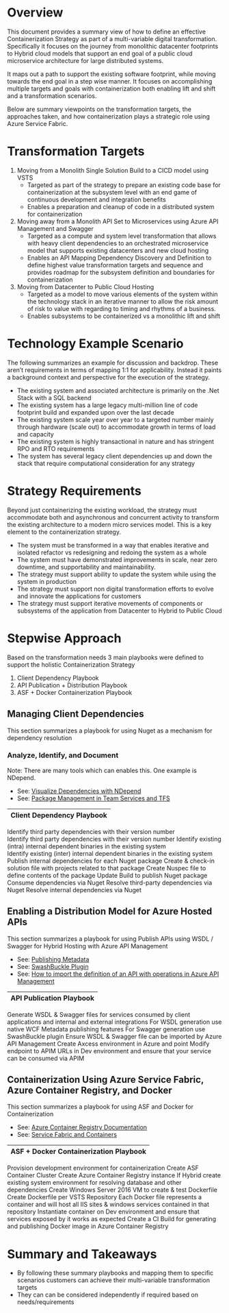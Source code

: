 <!---title: Dependency Strategies when Containerizing Monolithic Architectures on ASF
 | Microsoft Docs
description: Best Practices and Platform Ecosystem for Containerization During a Digital Transformation
services: FabricApplicationGateway
documentationcenter: dev-center-name
author: GitHub-alias-of-only-one-author
manager: manager-alias

ms.service: required
ms.devlang: may be required
ms.topic: article
ms.tgt_pltfrm: may be required
ms.workload: required
ms.date: 04/23/2017
ms.author: Jason.Hamilton@wolterskluwer.com;Gaurav.Dhamija@wolterskluwer.com;Sean.Taylor@wolterskluwer.com

--->
# Overview

This document provides a summary view of how to define an effective Containerization Strategy as part of a multi-variable digital transformation.  Specifically it focuses on the journey from monolithic datacenter footprints to Hybrid cloud models that support an end goal of a public cloud microservice architecture for large distributed systems.

It maps out a path to support the existing software footprint, while moving towards the end goal in a step wise manner.  It focuses on accomplishing multiple targets and goals with containerization both enabling lift and shift and a transformation scenarios.

Below are summary viewpoints on the transformation targets, the approaches taken, and how containerization plays a strategic role using Azure Service Fabric.

# Transformation Targets

1. Moving from a Monolith Single Solution Build to a CICD model using VSTS
    * Targeted as part of the strategy to prepare an existing code base for containerization at the subsystem level with an end game of continuous development and integration benefits
    * Enables a preparation and cleanup of code in a distributed system for containerization
2. Moving away from a Monolith API Set to Microservices using Azure API Management and Swagger
    * Targeted as a compute and system level transformation that allows with heavy client dependencies to an orchestrated microservice model that supports existing datacenters and new cloud hosting
    * Enables an API Mapping Dependency Discovery and Definition to define highest value transformation targets and sequence and provides roadmap for the subsystem definition and boundaries for containerization
3. Moving from Datacenter to Public Cloud Hosting
    * Targeted as a model to move various elements of the system within the technology stack in an iterative manner to allow the risk amount of risk to value with regarding to timing and rhythms of a business.
    * Enables subsystems to be containerized vs a monolithic lift and shift


# Technology Example Scenario

The following summarizes an example for discussion and backdrop.  These aren’t requirements in terms of mapping 1:1 for applicability.  Instead it paints a background context and perspective for the execution of the strategy.

- The existing system and associated architecture is primarily on the .Net Stack with a SQL backend
- The existing system has a large legacy multi-million line of code footprint build and expanded upon over the last decade
- The existing system scale year over year to a targeted number mainly through hardware (scale out) to accommodate growth in terms of load and capacity
- The existing system is highly transactional in nature and has stringent RPO and RTO requirements
- The system has several legacy client dependencies up and down the stack that require computational consideration for any strategy

# Strategy Requirements

Beyond just containerizing the existing workload, the strategy must accommodate both and asynchronous and concurrent activity to transform the existing architecture to a modern micro services model.  This is a key element to the containerization strategy. 

- The system must be transformed in a way that enables iterative and isolated refactor vs redesigning and redoing the system as a whole 
- The system must have demonstrated improvements in scale, near zero downtime, and supportability and maintainability.
- The strategy must support ability to update the system while using the system in production
- The strategy must support non digital transformation efforts to evolve and innovate the applications for customers
- The strategy must support iterative movements of components or subsystems of the application from Datacenter to Hybrid to Public Cloud

# Stepwise Approach

Based on the transformation needs 3 main playbooks were defined to support the holistic Containerization Strategy
1. Client Dependency Playbook
2. API Publication + Distribution Playbook
3. ASF + Docker Containerization Playbook

## Managing Client Dependencies
This section summarizes a playbook for using Nuget as a mechanism for dependency resolution

### Analyze, Identify, and Document 
Note: There are many tools which can enables this.  One example is NDepend.

- See: [Visualize Dependencies with NDepend](http://www.simpleorientedarchitecture.com/visualize-dependencies-with-ndepend/)
- See: [Package Management in Team Services and TFS](https://www.visualstudio.com/en-us/docs/package/overview) 

Client Dependency Playbook  | 
------------- |
Identify third party dependencies with their version number                     
Identify third party dependencies with their version number
Identify existing (intra) internal dependent binaries in the existing system    
Identify existing (inter) internal dependent binaries in the existing system  
Publish internal dependencies for each Nuget package
Create & check-in solution file with projects related to that package
Create Nuspec file to define contents of the package 
Update Build to publish Nuget package
Consume dependencies via Nuget
Resolve third-party dependencies via Nuget
Resolve internal dependencies via Nuget  


## Enabling a Distribution Model for Azure Hosted APIs

This section summarizes a playbook for using Publish APIs using WSDL / Swagger for Hybrid Hosting with Azure API Management

- See: [Publishing Metadata](https://msdn.microsoft.com/en-us/library/aa751951(v=vs.110).aspx)
- See: [SwashBuckle Plugin](https://github.com/domaindrivendev/Swashbuckle)
- See: [How to import the definition of an API with operations in Azure API Management](https://docs.microsoft.com/en-us/azure/api-management/api-management-howto-import-api) 

API Publication Playbook  | 
------------- |
Generate WSDL & Swagger files for services consumed by client applications and internal and external integrations 
For WSDL generation use native WCF Metadata publishing features
For Swagger generation use SwashBuckle plugin 
Ensure WSDL & Swagger file can be imported by Azure API Management
Create Axcess environment in Azure and point
Modify endpoint to APIM URLs in Dev environment and ensure that your service can be consumed via APIM


## Containerization Using Azure Service Fabric, Azure Container Registry, and Docker

This section summarizes a playbook for using ASF and Docker for Containerization 

- See: [Azure Container Registry Documentation](https://docs.microsoft.com/en-us/azure/container-registry/)
- See: [Service Fabric and Containers](https://docs.microsoft.com/en-us/azure/service-fabric/service-fabric-containers-overview)

ASF + Docker Containerization Playbook  | 
------------- |
Provision development environment for containerization
Create ASF Container Cluster
Create Azure Container Registry instance
If Hybrid create existing system environment for resolving database and other dependencies
Create Windows Server 2016 VM to create & test Dockerfile
Create Dockerfile per VSTS Repository
Each Docker file represents a container and will host all IIS sites & windows services contained in that repository
Instantiate container on Dev environment and ensure that services exposed by it works as expected
Create a CI Build for generating and publishing Docker image in Azure Container Registry

# Summary and Takeaways

- By following these summary playbooks and mapping them to specific scenarios customers can achieve their multi-variable transformation targets
- They can can be considered independently if required based on needs/requirements